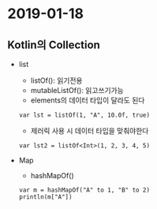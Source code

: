 # 2019-01-18

## Kotlin의 Collection

* list
    - listOf(): 읽기전용
    - mutableListOf(): 읽고쓰기가능
    - elements의 데이터 타입이 달라도 된다
    ```
    var lst = listOf(1, "A", 10.0f, true)
    ```
    - 제러릭 사용 시 데이터 타입을 맞춰야한다
    ```
    var lst2 = listOf<Int>(1, 2, 3, 4, 5)
    ```

* Map
    - hashMapOf()
    ```
    var m = hashMapOf("A" to 1, "B" to 2)
    println(m["A"])
    ```